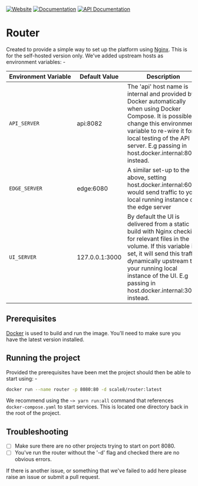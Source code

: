 [![Website](https://img.shields.io/badge/Scale8-Website-9042e7)](https://scale8.com)
[![Documentation](https://img.shields.io/badge/Scale8-Documentation-39cce0)](https://scale8.github.io/docs)
[![API Documentation](https://img.shields.io/badge/Scale8-API%20Documentation-ff0084)](https://scale8.github.io/api-docs)

# Router

Created to provide a simple way to set up the platform using [Nginx](https://www.nginx.com/). This is for the self-hosted version only. We've added upstream hosts as environment variables: -

| Environment&nbsp;Variable | Default&nbsp;Value | Description |
|---|---|---|
| ```API_SERVER``` | api:8082 | The 'api' host name is internal and provided by Docker automatically when using Docker Compose. It is possible to change this environment variable to re-wire it for local testing of the API server. E.g passing in host.docker.internal:8082 instead. |
| ```EDGE_SERVER``` | edge:6080 | A similar set-up to the above, setting host.docker.internal:6080 would send traffic to your local running instance of the edge server |
| ```UI_SERVER``` | 127.0.0.1:3000 | By default the UI is delivered from a static build with Nginx checking for relevant files in the volume. If this variable is set, it will send this traffic dynamically upstream to your running local instance of the UI. E.g passing in host.docker.internal:3000 instead. |

## Prerequisites

[Docker](https://docs.docker.com/engine/install/) is used to build and run the image. You'll need to make sure you have the latest version installed.

## Running the project

Provided the prerequisites have been met the project should then be able to start using: -

```bash
docker run --name router -p 8080:80 -d scale8/router:latest
```

We recommend using the ```~> yarn run:all``` command that references ```docker-compose.yaml``` to start services. This is located one directory back in the root of the project.

## Troubleshooting

- [ ] Make sure there are no other projects trying to start on port 8080.
- [ ] You've run the router without the '-d' flag and checked there are no obvious errors.

If there is another issue, or something that we've failed to add here please raise an issue or submit a pull request.
